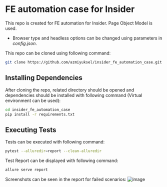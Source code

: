 ﻿# FE automation case for Insider

This repo is created for FE automation for Insider. Page Object Model is used.
- Browser type and headless options can be changed using parameters in *config.json*.

This repo can be cloned using following command:

```bash
git clone https://github.com/azmiyuksel/insider_fe_automation_case.git
```

## Installing Dependencies

After cloning the repo, related directory should be opened and dependencies should be installed with following command (Virtual environment can be used):

```bash
cd insider_fe_automation_case
pip install -r requirements.txt
```

## Executing Tests

Tests can be executed  with following command:

```bash
pytest --alluredir=report --clean-alluredir
```

Test Report can be displayed with following command:

```bash
allure serve report
```
Screenshots can be seen in the report for failed scenarios:
![image](https://user-images.githubusercontent.com/2384320/181058139-a06268ed-3ef2-4f35-9e6f-5956887fc127.png)
